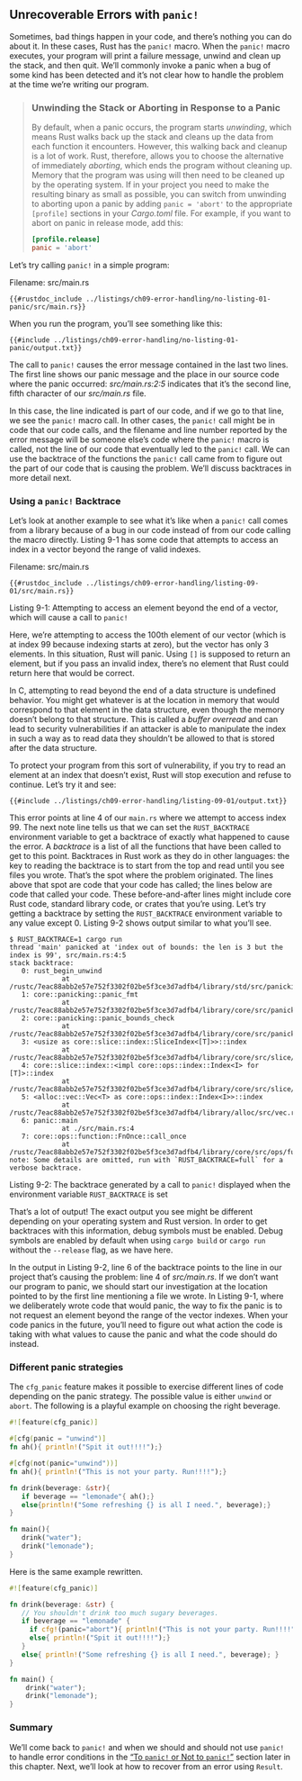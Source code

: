 ## Unrecoverable Errors with `panic!`

Sometimes, bad things happen in your code, and there’s nothing you can do about
it. In these cases, Rust has the `panic!` macro. When the `panic!` macro
executes, your program will print a failure message, unwind and clean up the
stack, and then quit. We’ll commonly invoke a panic when a bug of some kind has
been detected and it’s not clear how to handle the problem at the time we’re
writing our program.

> ### Unwinding the Stack or Aborting in Response to a Panic
>
> By default, when a panic occurs, the program starts *unwinding*, which
> means Rust walks back up the stack and cleans up the data from each function
> it encounters. However, this walking back and cleanup is a lot of work. Rust,
> therefore, allows you to choose the alternative of immediately *aborting*,
> which ends the program without cleaning up. Memory that the program was using
> will then need to be cleaned up by the operating system. If in your project
> you need to make the resulting binary as small as possible, you can switch
> from unwinding to aborting upon a panic by adding `panic = 'abort'` to the
> appropriate `[profile]` sections in your *Cargo.toml* file. For example, if
> you want to abort on panic in release mode, add this:
>
> ```toml
> [profile.release]
> panic = 'abort'
> ```

Let’s try calling `panic!` in a simple program:

<span class="filename">Filename: src/main.rs</span>

```rust,should_panic,panics
{{#rustdoc_include ../listings/ch09-error-handling/no-listing-01-panic/src/main.rs}}
```

When you run the program, you’ll see something like this:

```console
{{#include ../listings/ch09-error-handling/no-listing-01-panic/output.txt}}
```

The call to `panic!` causes the error message contained in the last two lines.
The first line shows our panic message and the place in our source code where
the panic occurred: *src/main.rs:2:5* indicates that it’s the second line,
fifth character of our *src/main.rs* file.

In this case, the line indicated is part of our code, and if we go to that
line, we see the `panic!` macro call. In other cases, the `panic!` call might
be in code that our code calls, and the filename and line number reported by
the error message will be someone else’s code where the `panic!` macro is
called, not the line of our code that eventually led to the `panic!` call. We
can use the backtrace of the functions the `panic!` call came from to figure
out the part of our code that is causing the problem. We’ll discuss backtraces
in more detail next.

### Using a `panic!` Backtrace

Let’s look at another example to see what it’s like when a `panic!` call comes
from a library because of a bug in our code instead of from our code calling
the macro directly. Listing 9-1 has some code that attempts to access an
index in a vector beyond the range of valid indexes.

<span class="filename">Filename: src/main.rs</span>

```rust,should_panic,panics
{{#rustdoc_include ../listings/ch09-error-handling/listing-09-01/src/main.rs}}
```

<span class="caption">Listing 9-1: Attempting to access an element beyond the
end of a vector, which will cause a call to `panic!`</span>

Here, we’re attempting to access the 100th element of our vector (which is at
index 99 because indexing starts at zero), but the vector has only 3 elements.
In this situation, Rust will panic. Using `[]` is supposed to return an
element, but if you pass an invalid index, there’s no element that Rust could
return here that would be correct.

In C, attempting to read beyond the end of a data structure is undefined
behavior. You might get whatever is at the location in memory that would
correspond to that element in the data structure, even though the memory
doesn’t belong to that structure. This is called a *buffer overread* and can
lead to security vulnerabilities if an attacker is able to manipulate the index
in such a way as to read data they shouldn’t be allowed to that is stored after
the data structure.

To protect your program from this sort of vulnerability, if you try to read an
element at an index that doesn’t exist, Rust will stop execution and refuse to
continue. Let’s try it and see:

```console
{{#include ../listings/ch09-error-handling/listing-09-01/output.txt}}
```

This error points at line 4 of our `main.rs` where we attempt to access index
99. The next note line tells us that we can set the `RUST_BACKTRACE`
environment variable to get a backtrace of exactly what happened to cause the
error. A *backtrace* is a list of all the functions that have been called to
get to this point. Backtraces in Rust work as they do in other languages: the
key to reading the backtrace is to start from the top and read until you see
files you wrote. That’s the spot where the problem originated. The lines above
that spot are code that your code has called; the lines below are code that
called your code. These before-and-after lines might include core Rust code,
standard library code, or crates that you’re using. Let’s try getting a
backtrace by setting the `RUST_BACKTRACE` environment variable to any value
except 0. Listing 9-2 shows output similar to what you’ll see.

<!-- manual-regeneration
cd listings/ch09-error-handling/listing-09-01
RUST_BACKTRACE=1 cargo run
copy the backtrace output below
check the backtrace number mentioned in the text below the listing
-->

```console
$ RUST_BACKTRACE=1 cargo run
thread 'main' panicked at 'index out of bounds: the len is 3 but the index is 99', src/main.rs:4:5
stack backtrace:
   0: rust_begin_unwind
             at /rustc/7eac88abb2e57e752f3302f02be5f3ce3d7adfb4/library/std/src/panicking.rs:483
   1: core::panicking::panic_fmt
             at /rustc/7eac88abb2e57e752f3302f02be5f3ce3d7adfb4/library/core/src/panicking.rs:85
   2: core::panicking::panic_bounds_check
             at /rustc/7eac88abb2e57e752f3302f02be5f3ce3d7adfb4/library/core/src/panicking.rs:62
   3: <usize as core::slice::index::SliceIndex<[T]>>::index
             at /rustc/7eac88abb2e57e752f3302f02be5f3ce3d7adfb4/library/core/src/slice/index.rs:255
   4: core::slice::index::<impl core::ops::index::Index<I> for [T]>::index
             at /rustc/7eac88abb2e57e752f3302f02be5f3ce3d7adfb4/library/core/src/slice/index.rs:15
   5: <alloc::vec::Vec<T> as core::ops::index::Index<I>>::index
             at /rustc/7eac88abb2e57e752f3302f02be5f3ce3d7adfb4/library/alloc/src/vec.rs:1982
   6: panic::main
             at ./src/main.rs:4
   7: core::ops::function::FnOnce::call_once
             at /rustc/7eac88abb2e57e752f3302f02be5f3ce3d7adfb4/library/core/src/ops/function.rs:227
note: Some details are omitted, run with `RUST_BACKTRACE=full` for a verbose backtrace.
```

<span class="caption">Listing 9-2: The backtrace generated by a call to
`panic!` displayed when the environment variable `RUST_BACKTRACE` is set</span>

That’s a lot of output! The exact output you see might be different depending
on your operating system and Rust version. In order to get backtraces with this
information, debug symbols must be enabled. Debug symbols are enabled by
default when using `cargo build` or `cargo run` without the `--release` flag,
as we have here.

In the output in Listing 9-2, line 6 of the backtrace points to the line in our
project that’s causing the problem: line 4 of *src/main.rs*. If we don’t want
our program to panic, we should start our investigation at the location pointed
to by the first line mentioning a file we wrote. In Listing 9-1, where we
deliberately wrote code that would panic, the way to fix the panic is to not
request an element beyond the range of the vector indexes. When your code
panics in the future, you’ll need to figure out what action the code is taking
with what values to cause the panic and what the code should do instead.

### Different panic strategies
The `cfg_panic` feature makes it possible to exercise different lines of code depending on the panic strategy. 
The possible value is either `unwind` or `abort`.
The following is a playful example on choosing the right beverage. 

```rust
#![feature(cfg_panic)]

#[cfg(panic = "unwind")]
fn ah(){ println!("Spit it out!!!!");}

#[cfg(not(panic="unwind"))]
fn ah(){ println!("This is not your party. Run!!!!");}

fn drink(beverage: &str){
   if beverage == "lemonade"{ ah();}
   else{println!("Some refreshing {} is all I need.", beverage);}
}

fn main(){
   drink("water");
   drink("lemonade");
}
```

Here is the same example rewritten.
```rust
#![feature(cfg_panic)]

fn drink(beverage: &str) {
   // You shouldn't drink too much sugary beverages.
   if beverage == "lemonade" {
     if cfg!(panic="abort"){ println!("This is not your party. Run!!!!");}
     else{ println!("Spit it out!!!!");}
   }
   else{ println!("Some refreshing {} is all I need.", beverage); }
}

fn main() {
    drink("water");
    drink("lemonade");
}
```

### Summary 
We’ll come back to `panic!` and when we should and should not use `panic!` to
handle error conditions in the [“To `panic!` or Not to
`panic!`”][to-panic-or-not-to-panic]<!-- ignore --> section later in this
chapter. Next, we’ll look at how to recover from an error using `Result`.

[to-panic-or-not-to-panic]:
ch09-03-to-panic-or-not-to-panic.html#to-panic-or-not-to-panic
